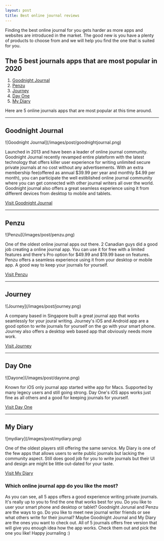 ```yaml
---
layout: post
title: Best online journal reviews
---
```


Finding the best online journal for you gets harder as more apps and websites are introduced in the market. The good new is you have a plenty of products to choose from and we will help you find the one that is suited for you.

<h2>The 5 best journals apps that are most popular in 2020</h2>
<ol>
    <li><a href="#goodnight-journal">Goodnight Journal</a></li>
    <li><a href="#penzu">Penzu</a></li>
    <li><a href="#journey">Journey</a></li>
    <li><a href="#day-one">Day One</a></li>
    <li><a href="#my-diary">My Diary</a></li>
</ol>

<p>Here are 5 online journals apps that are most popular at this time around.</p>

<hr />

<h2 id="goodnight-journal">Goodnight Journal</h2>
![Goodnight Journal](/images/post/goodnightjournal.png)
<p>Launched in 2013 and have been a leader of online journal community. Goodnight Journal recently revamped entire plateform with the latest technology that offers killer user experience for writing unlimited secure private journals at no cost without any advertisements. With an extra membership fee(offered as annual $39.99 per year and monthly $4.99 per month), you can participate the well estiblished online journal community where you can get connected with other journal writers all over the world. Goodnight journal also offers a great seamless experience using it from different devices from desktop to mobile and tablets.</p>
<a href="https://www.goodnightjournal.com/" target="_blank">Visit Goodnight Journal</a>

<hr />

<h2 id="penzu">Penzu</h2>
![Penzu](/images/post/penzu.png)
<p>One of the oldest online journal apps out there. 2 Canadian guys did a good job creating a online journal app. You can use it for free with a limited features and there's Pro option for $49.99 and $19.99 base on features. Penzu offers a seamless experience using it from your desktop or mobile app. A good way to keep your journals for yourself.</p>
<a href="https://www.penzu.com/" target="_blank">Visit Penzu</a>

<hr />

<h2 id="journey">Journey</h2>
![Journey](/images/post/journey.png)
<p>A company based in Singapore built a great journal app that works seamlessly for your joural writing. Journey's iOS and Android app are a good option to write journals for yourself on the go with your smart phone. Journey also offers a desktop web based app that obviously needs more work.</p>
<a href="https://2appstudio.com/" target="_blank">Visit Journey</a>

<hr />

<h2 id="day-one">Day One</h2>
![Dayone](/images/post/dayone.png)
<p>Known for iOS only journal app started withe app for Macs. Supported by many legecy users and still going strong. Day One's iOS apps works just fine as all others and a good for keeping journals for yourself.</p>
<a href="https://dayoneapp.com/" target="_blank">Visit Day One</a>

<hr />

<h2 id="my-diary">My Diary</h2>
![mydiary](/images/post/mydiary.png)
<p>One of the oldest players still offering the same service. My Diary is one of the few apps that allows users to write public journals but lacking the community aspect. Still does good job for you to write journals but their UI and design are might be little out-dated for your taste.</p>
<a href="https://www.my-diary.org/" target="_blank">Visit My Diary</a>


<h3>Which online journal app do you like the most?</h3>
<p>As you can see, all 5 apps offers a good experience writing private journals. It's really up to you to find the one that works best for you. Do you like to user your smart phone and desktop or tablet? Goodnight Jorunal and Penzu are the ways to go. Do you like to meet new journal writer friends or see what others write for their journal? Maybe Goodnight Journal and My Diary are the ones you want to check out. All of 5 journals offers free version that will give you enough idea how the app works. Check them out and pick the one you like! Happy journaling :)</p>